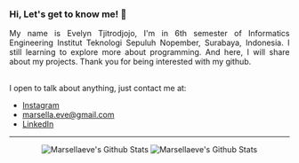 ### Hi, Let's get to know me! 👋
</div>

<div align="justify">
My name is Evelyn Tjitrodjojo, I'm in 6th semester of Informatics Engineering Institut Teknologi Sepuluh Nopember, Surabaya, Indonesia. I still learning to explore more about programming. And here, I will share about my projects. Thank you for being interested with my github.

</div>

<br>

I open to talk about anything, just contact me at:
  - [Instagram](https://instagram.com/m.evelyn_tj)
  - marsella.eve@gmail.com
  - [LinkedIn](https://www.instagram.com/m.evelyn_tj/)

---------------------------------------------------
<div align="center">
  
![Marsellaeve's Github Stats](https://github-readme-stats.vercel.app/api/top-langs/?username=marsellaeve&hide=hack,pawn&bg_color=1d1f21&title_color=5eaeeb&text_color=c9cacc&icon_color=5eaeeb)
![Marsellaeve's Github Stats](https://github-readme-stats.vercel.app/api?username=marsellaeve&show_icons=true&hide_border=true&bg_color=1d1f21&title_color=5eaeeb&text_color=c9cacc&icon_color=5eaeeb)
</div>

